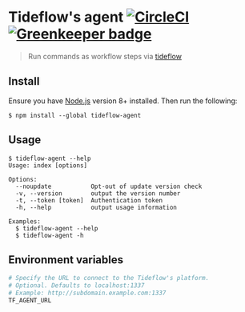 # Tideflow's agent [![CircleCI](https://circleci.com/gh/tideflow-io/tideflow-agent.svg?style=svg)](https://circleci.com/gh/tideflow-io/tfagent) [![Greenkeeper badge](https://badges.greenkeeper.io/tideflow-io/tfagent.svg)](https://greenkeeper.io/)

> Run commands as workflow steps via [tideflow](https://tideflow.io)

## Install

Ensure you have [Node.js](https://nodejs.org) version 8+ installed. Then run
the following:

```
$ npm install --global tideflow-agent
```

## Usage

    $ tideflow-agent --help                                          
    Usage: index [options]

    Options:
      --noupdate           Opt-out of update version check
      -v, --version        output the version number
      -t, --token [token]  Authentication token
      -h, --help           output usage information

    Examples:
      $ tideflow-agent --help
      $ tideflow-agent -h

## Environment variables

```bash
# Specify the URL to connect to the Tideflow's platform.
# Optional. Defaults to localhost:1337
# Example: http://subdomain.example.com:1337
TF_AGENT_URL
```
